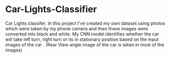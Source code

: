 # Car-Lights-Classifier
Car Lights classifer. In this project I've created my own dataset using photos which were taken by my phone camera and then these images were converted into black and white.
My CNN model identifies whether the car will take left turn, right turn or its in stationary position based on the input images of the car . (Rear View angle image of the car is taken in most of the images)
